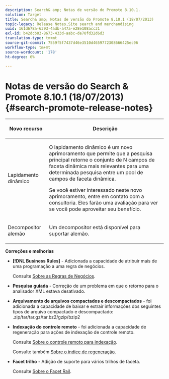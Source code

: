```yaml
---
description: Search& amp; Notas de versão do Promote 8.10.1.
solution: Target
title: Search& amp; Notas de versão do Promote 8.10.1 (18/07/2013)
topic-legacy: Release Notes,Site search and merchandising
uuid: 161d678a-6393-4adb-a47a-e28e108acc31
exl-id: b42dcb03-8673-433d-aabc-de70fd32d6d3
translation-type: tm+mt
source-git-commit: 7559f5f7437d46e3510d4659772308666425ec96
workflow-type: tm+mt
source-wordcount: '178'
ht-degree: 6%

---
```


# Notas de versão do Search &amp; Promote 8.10.1 (18/07/2013){#search-promote-release-notes}

<table> 
 <thead> 
  <tr> 
   <th colname="col1" class="entry"> <p>Novo recurso </p> </th> 
   <th colname="col2" class="entry"> <p>Descrição </p> </th> 
  </tr> 
 </thead>
 <tbody> 
  <tr> 
   <td colname="col1"> <p>Lapidamento dinâmico </p> </td> 
   <td colname="col2"> <p> O lapidamento dinâmico é um novo aprimoramento que permite que a pesquisa principal retorne o conjunto de N campos de faceta dinâmica mais relevantes para uma determinada pesquisa entre um pool de campos de faceta dinâmica. </p> <p> Se você estiver interessado neste novo aprimoramento, entre em contato com a consultoria. Eles farão uma avaliação para ver se você pode aproveitar seu benefício. </p> </td> 
  </tr> 
  <tr> 
   <td colname="col1"> <p>Decompositor alemão </p> </td> 
   <td colname="col2"> <p> Um decompositor está disponível para suportar alemão. </p> </td> 
  </tr> 
 </tbody> 
</table>

**Correções e melhorias**

* **[!DNL Business Rules]** - Adicionada a capacidade de atribuir mais de uma programação a uma regra de negócios.

   Consulte [Sobre as Regras de Negócios](../c-about-rules-menu/c-about-business-rules.md#concept_2A93D76216754D3D8412CDEA00BD26BD).

* **Pesquisa guiada**  - Correção de um problema em que o retorno para o analisador XML estava desativado.
* **Arquivamento de arquivos compactados e descompactados**  - foi adicionada a capacidade de baixar e extrair informações dos seguintes tipos de arquivo compactado e descompactado: .zip/tar/tar.gz/tar.bz2/gzip/bzip2
* **Indexação do controle remoto**  - foi adicionada a capacidade de regeneração para ações de indexação de controle remoto.

   Consulte [Sobre o controle remoto para indexação](../c-about-index-menu/c-about-remote-control-for-indexing.md#concept_C79B322190E84106A434E5C6D4A4118F).

   Consulte também [Sobre o índice de regeneração](../c-about-index-menu/c-about-regenerate-index.md#concept_6CBE6B8D18EF47D293091CBA542245FA).

* **Facet trilho**  - Adição de suporte para vários trilhos de faceta.

   Consulte [Sobre o Facet Rail](../c-about-design-menu/c-about-facet-rails.md#concept_1FDC8BCDFFC84A0889DA670F63D5F6DB).
